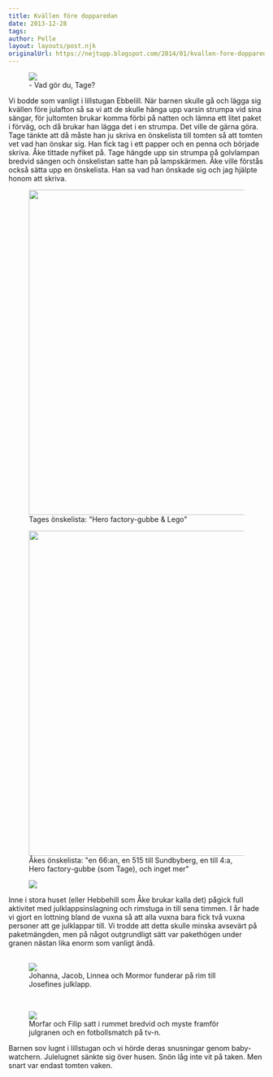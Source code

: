 ```yaml
---
title: Kvällen före dopparedan
date: 2013-12-28
tags: 	
author: Pelle
layout: layouts/post.njk
originalUrl: https://nejtupp.blogspot.com/2014/01/kvallen-fore-dopparedan.html
---
```




<figure>
	<img src="../../../../img/Allma%CC%88n+jul+i+Ebbehill-PERK2984.jpg">
	<figcaption>- Vad gör du, Tage?</figcaption>
</figure>Vi bodde som vanligt i lillstugan Ebbelill. När barnen skulle gå och lägga sig kvällen före julafton så sa vi att de skulle hänga upp varsin strumpa vid sina sängar, för jultomten brukar komma förbi på natten och lämna ett litet paket i förväg, och då brukar han lägga det i en strumpa. Det ville de gärna göra. Tage tänkte att då måste han ju skriva en önskelista till tomten så att tomten vet vad han önskar sig. Han fick tag i ett papper och en penna och började skriva. Åke tittade nyfiket på. Tage hängde upp sin strumpa på golvlampan bredvid sängen och önskelistan satte han på lampskärmen. Åke ville förstås också sätta upp en önskelista. Han sa vad han önskade sig och jag hjälpte honom att skriva.</div>

<figure>
	<img src="../../../../img/Allma%CC%88n+jul+i+Ebbehill-PERK2988.jpg" height="640">
	<figcaption>Tages önskelista: "Hero factory-gubbe & Lego"</figcaption>
</figure>

<figure>
	<img src="../../../../img/Allma%CC%88n+jul+i+Ebbehill-PERK2991.jpg" height="640">
	<figcaption>Åkes önskelista: "en 66:an, en 515 till Sundbyberg, en till 4:a, Hero factory-gubbe (som Tage), och inget mer"</figcaption>
</figure>

<figure>
	<img src="../../../../img/Allma%CC%88n+jul+i+Ebbehill-PERK2995.jpg">
</figure>

Inne i stora huset (eller Hebbehill som Åke brukar kalla det) pågick full aktivitet med julklappsinslagning och rimstuga in till sena timmen. I år hade vi gjort en lottning bland de vuxna så att alla vuxna bara fick två vuxna personer att ge julklappar till. Vi trodde att detta skulle minska avsevärt på paketmängden, men på något outgrundligt sätt var pakethögen under granen nästan lika enorm som vanligt ändå. <br><br>

<figure>
	<img src="../../../../img/Allma%CC%88n+jul+i+Ebbehill-PERK2996.jpg">
	<figcaption>Johanna, Jacob, Linnea och Mormor funderar på rim till Josefines julklapp.</figcaption>
</figure><br>

<figure>
	<img src="../../../../img/Allma%CC%88n+jul+i+Ebbehill-PERK2997.jpg">
	<figcaption>Morfar och Filip satt i rummet bredvid och myste framför julgranen och en fotbollsmatch på tv-n.</figcaption>
</figure>Barnen sov lugnt i lillstugan och vi hörde deras snusningar genom baby-watchern. Julelugnet sänkte sig över husen. Snön låg inte vit på taken. Men snart var endast tomten vaken.
